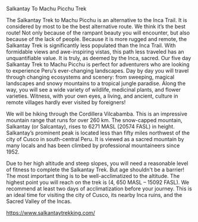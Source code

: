 Salkantay To Machu Picchu Trek

The Salkantay Trek to Machu Picchu is an alternative to the Inca Trail. It is considered by most to be the best alternative route. We think it’s the best route! Not only because of the rampant beauty you will encounter, but also because of the lack of people. Because it is more rugged and remote, the Salkantay Trek is significantly less populated than the Inca Trail. With formidable views and awe-inspiring vistas, this path less traveled has an unquantifiable value. It is truly, as deemed by the Inca, sacred.
Our five day Salkantay Trek to Machu Picchu is perfect for adventurers who are looking to experience Peru’s ever-changing landscapes. Day by day you will travel through changing ecosystems and scenery: from sweeping, magical landscapes and snowy mountains to a tropical jungle paradise. Along the way, you will see a wide variety of wildlife, medicinal plants, and flower varieties. Witness, with your own eyes, a living, and ancient, culture in remote villages hardly ever visited by foreigners!

We will be hiking through the Cordillera Vilcabamba. This is an impressive mountain range that runs for over 260 km. The snow-capped mountain, Salkantay (or Salcantay), rises to 6271 MASL (20574 FASL) in height. Salkantay’s prominent peak is located less than fifty miles northwest of the city of Cusco in south-central Peru. It is viewed as a sacred mountain by many locals and has been climbed by professional mountaineers since 1952.

Due to her high altitude and steep slopes, you will need a reasonable level of fitness to complete the Salkantay Trek. But age shouldn't be a barrier! The most important thing is to be well-acclimatized to the altitude. The highest point you will reach on the trek is (4, 650 MASL – 15092 FASL). We recommend at least two days of acclimatization before your journey. This is an ideal time for visiting the city of Cusco, its nearby Inca ruins, and the Sacred Valley of the Incas.

https://www.salkantaytrekking.com/
